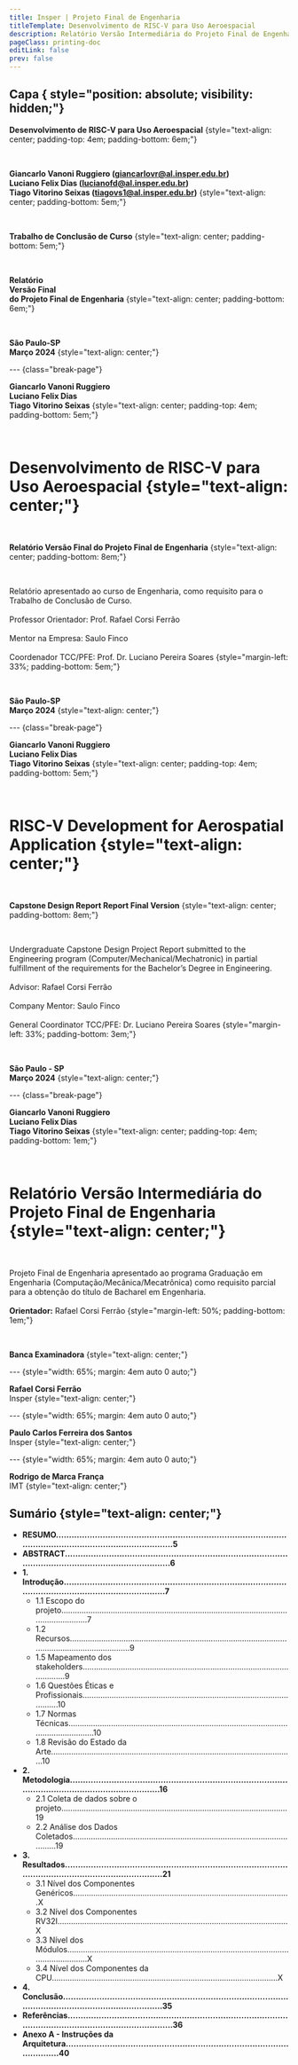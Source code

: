 ```yaml
---
title: Insper | Projeto Final de Engenharia
titleTemplate: Desenvolvimento de RISC-V para Uso Aeroespacial
description: Relatório Versão Intermediária do Projeto Final de Engenharia
pageClass: printing-doc
editLink: false
prev: false
---
```


## Capa { style="position: absolute; visibility: hidden;"}

**Desenvolvimento de RISC-V para Uso Aeroespacial**
{style="text-align: center; padding-top: 4em; padding-bottom: 6em;"}

<br/>

**Giancarlo Vanoni Ruggiero (giancarlovr@al.insper.edu.br)**  
**Luciano Felix Dias (lucianofd@al.insper.edu.br)**  
**Tiago Vitorino Seixas (tiagovs1@al.insper.edu.br)**
{style="text-align: center; padding-bottom: 5em;"}

<br/>

**Trabalho de Conclusão de Curso**
{style="text-align: center; padding-bottom: 5em;"}

<br/>

**Relatório**  
**Versão Final**  
**do Projeto Final de Engenharia**
{style="text-align: center; padding-bottom: 6em;"}

<br/>

**São Paulo-SP**  
**Março 2024**
{style="text-align: center;"}

--- {class="break-page"}

**Giancarlo Vanoni Ruggiero**  
**Luciano Felix Dias**  
**Tiago Vitorino Seixas**
{style="text-align: center; padding-top: 4em; padding-bottom: 5em;"}

<br/>

# Desenvolvimento de RISC-V para Uso Aeroespacial  {style="text-align: center;"}

<br/>

**Relatório Versão Final do Projeto Final de Engenharia**
{style="text-align: center; padding-bottom: 8em;"}

<br/>

Relatório apresentado ao curso de Engenharia, como requisito para o Trabalho de Conclusão de Curso.<br/><br/>
Professor Orientador: Prof. Rafael Corsi Ferrão<br/><br/>
Mentor na Empresa: Saulo Finco<br/><br/>
Coordenador TCC/PFE: Prof. Dr. Luciano Pereira Soares
{style="margin-left: 33%; padding-bottom: 5em;"}

<br/>

**São Paulo-SP**  
**Março 2024**
{style="text-align: center;"}

--- {class="break-page"}

**Giancarlo Vanoni Ruggiero**  
**Luciano Felix Dias**  
**Tiago Vitorino Seixas**
{style="text-align: center; padding-top: 4em; padding-bottom: 5em;"}

<br/>

# RISC-V Development for Aerospatial Application  {style="text-align: center;"}

<br/>

**Capstone Design Report Report Final Version**
{style="text-align: center; padding-bottom: 8em;"}

<br/>

Undergraduate Capstone Design Project Report submitted to the Engineering program (Computer/Mechanical/Mechatronic) in partial fulfillment of the requirements for the Bachelor’s Degree in Engineering. <br/><br/>
Advisor: Rafael Corsi Ferrão<br/><br/>
Company Mentor: Saulo Finco<br/><br/>
General Coordinator TCC/PFE: Dr. Luciano Pereira Soares
{style="margin-left: 33%; padding-bottom: 3em;"}

<br/>

**São Paulo - SP**  
**Março 2024**
{style="text-align: center;"}

--- {class="break-page"}

**Giancarlo Vanoni Ruggiero**  
**Luciano Felix Dias**  
**Tiago Vitorino Seixas**
{style="text-align: center; padding-top: 4em; padding-bottom: 1em;"}

<br/>

# Relatório Versão Intermediária do Projeto Final de Engenharia  {style="text-align: center;"}

<br/>

Projeto Final de Engenharia apresentado ao programa Graduação em Engenharia (Computação/Mecânica/Mecatrônica) como requisito parcial para a obtenção do título de Bacharel em Engenharia. <br/><br/>
**Orientador:** Rafael Corsi Ferrão
{style="margin-left: 50%; padding-bottom: 1em;"}

<br/>

**Banca Examinadora** {style="text-align: center;"}

--- {style="width: 65%; margin: 4em auto 0 auto;"}

**Rafael Corsi Ferrão**  
Insper {style="text-align: center;"}

--- {style="width: 65%; margin: 4em auto 0 auto;"}

**Paulo Carlos Ferreira dos Santos**  
Insper {style="text-align: center;"}

--- {style="width: 65%; margin: 4em auto 0 auto;"}

**Rodrigo de Marca França**  
IMT {style="text-align: center;"}

## Sumário {style="text-align: center;"}

- <b>RESUMO...................................................................................................................................................5</b>
- <b>ABSTRACT...............................................................................................................................................6</b>
- <b>1. Introdução.............................................................................................................................................7</b>
    - 1.1 Escopo do projeto............................................................................................................................7
    - 1.2 Recursos...........................................................................................................................................9
    - 1.5 Mapeamento dos stakeholders.........................................................................................................9
    - 1.6 Questões Éticas e Profissionais......................................................................................................10
    - 1.7 Normas Técnicas............................................................................................................................10
    - 1.8 Revisão do Estado da Arte.............................................................................................................10
- <b>2. Metodologia.........................................................................................................................................16</b>
    - 2.1 Coleta de dados sobre o projeto.....................................................................................................19
    - 2.2 Análise dos Dados Coletados.........................................................................................................19
- <b>3. Resultados............................................................................................................................................21</b>
    - 3.1 Nível dos Componentes Genéricos.................................................................................................X
    - 3.2 Nível dos Componentes RV32I.......................................................................................................X
    - 3.3 Nível dos Módulos..........................................................................................................................X
    - 3.4 Nível dos Componentes da CPU.....................................................................................................X
- <b>4. Conclusão.............................................................................................................................................35</b>
- <b>Referências...............................................................................................................................................36</b>
- <b>Anexo A - Instruções da Arquitetura....................................................................................................40</b>

<!--@include: @/report/.resumo.md-->
<!--@include: @/report/.abstract.md-->

<section class="printing-doc--columns-section">

<!--@include: @/report/.introducao.md-->
<!--@include: @/report/.metodologia.md-->
<!--@include: @/report/.resultados.md-->
<!--@include: @/report/.conclusao.md-->
<!--@include: @/report/.referencias.md-->
<!--@include: @/report/attachment-a/index.md-->

</section>
